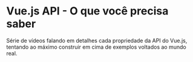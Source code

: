 # Vue.js API - O que você precisa saber
Série de vídeos falando em detalhes cada propriedade da API do Vue.js, tentando ao máximo construir em cima de exemplos voltados ao mundo real.
